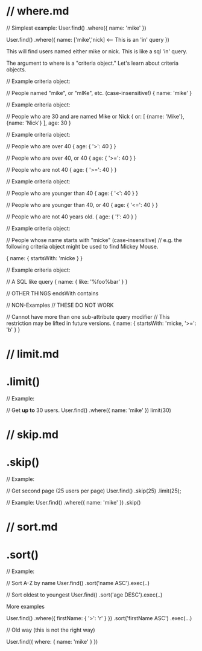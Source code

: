 // where.md
================

// Simplest example:
User.find()
.where({
  name: 'mike'
})





User.find()
.where({
  name: ['mike','nick]    <-- This is an 'in' query
})


This will find users named either mike or nick.  This is like a sql 'in' query.




The argument to where is a "criteria object."
Let's learn about criteria objects.


// Example criteria object:

// People named "mike", or "mIKe", etc. (case-insensitive!)
{
  name: 'mike'
}



// Example criteria object:

// People who are 30 and are named Mike or Nick
{
  or: [
    {name: 'Mike'},
    {name: 'Nick'}
  ],
  age: 30
}



// Example criteria object:

// People who are over 40
{
  age: { '>': 40 }
}

// People who are over 40, or 40
{
  age: { '>=': 40 }
}

// People who are not 40
{
  age: { '>=': 40 }
}


// Example criteria object:

// People who are younger than 40
{
  age: { '<': 40 }
}

// People who are younger than 40, or 40
{
  age: { '<=': 40 }
}



// People who are not 40 years old.
{
  age: { '!': 40 }
}




// Example criteria object:

// People whose name starts with "micke" (case-insensitive)
// e.g. the following criteria object might be used to find Mickey Mouse.

{
  name: {
    startsWith: 'micke
  }
}


// Example criteria object:

// A SQL like query
{
  name: {
    like: '%foo%bar'
  }
}




// OTHER THINGS
endsWith
contains








// NON-Examples 
// THESE DO NOT WORK

// Cannot have more than one sub-attribute query modifier
// This restriction may be lifted in future versions.
{
	name: {
		startsWith: 'micke,
		'>=': 'b'
	}
}










// limit.md
================

# .limit()


// Example:

// Get **up to** 30 users.
User.find()
.where({ name: 'mike' })
limit(30)




// skip.md
================

# .skip()

// Example:

// Get second page (25 users per page)
User.find()
.skip(25)
.limit(25);

// Example:
User.find()
.where({ name: 'mike' })
.skip()




// sort.md
================

# .sort()

// Example:


// Sort A-Z by name
User.find()
.sort('name ASC').exec(..)



// Sort oldest to youngest
User.find()
.sort('age DESC').exec(..)







More examples


User.find()
	.where({
		firstName: { '>': 'r' }
	})
	.sort('firstName ASC')
	.exec(…)








// Old way (this is not the right way)

User.find({
  where: {
    name: 'mike'
  }
})


